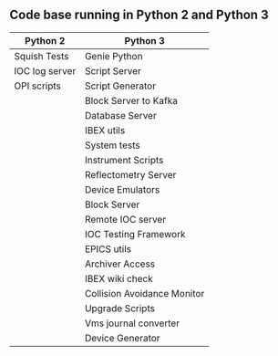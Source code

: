 ## Code base running in Python 2 and Python 3

| Python 2| Python 3|
| ------ | ----  |
| Squish Tests | Genie Python |
| IOC log server | Script Server |
| OPI scripts| Script Generator |
| | Block Server to Kafka |
| | Database Server |
| | IBEX utils |
| | System tests |
| | Instrument Scripts
| | Reflectometry Server
| | Device Emulators |
| | Block Server |
| | Remote IOC server |
| | IOC Testing Framework |
| | EPICS utils |
| | Archiver Access |
| | IBEX wiki check |
| | Collision Avoidance Monitor |
| | Upgrade Scripts |
| | Vms journal converter |
| | Device Generator | 
